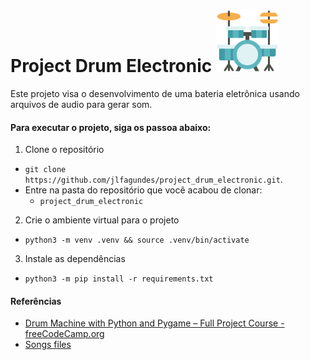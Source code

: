 # Project Drum Electronic <img src="./img/bateria.png" width=100>
Este projeto visa o desenvolvimento de uma bateria eletrônica usando arquivos de audio para gerar som.

#### Para executar o projeto, siga os passoa abaixo:

1. Clone o repositório

- `git clone https://github.com/jlfagundes/project_drum_electronic.git`.
- Entre na pasta do repositório que você acabou de clonar:
  - `project_drum_electronic`

2. Crie o ambiente virtual para o projeto

- `python3 -m venv .venv && source .venv/bin/activate`

3. Instale as dependências

- `python3 -m pip install -r requirements.txt`


#### Referências
- <a href="https://hiphopmakers.com/40-free-music-producer-free-drum-kits">Drum Machine with Python and Pygame – Full Project Course - freeCodeCamp.org</a>
- <a href="https://hiphopmakers.com/40-free-music-producer-free-drum-kits">Songs files</a>

